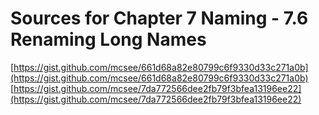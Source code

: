 # Sources for Chapter 7 Naming - 7.6 Renaming Long Names

[https://gist.github.com/mcsee/661d68a82e80799c6f9330d33c271a0b](https://gist.github.com/mcsee/661d68a82e80799c6f9330d33c271a0b)
[https://gist.github.com/mcsee/7da772566dee2fb79f3bfea13196ee22](https://gist.github.com/mcsee/7da772566dee2fb79f3bfea13196ee22)